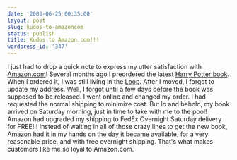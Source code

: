 ```yaml
---
date: '2003-06-25 00:35:00'
layout: post
slug: kudos-to-amazoncom
status: publish
title: Kudos to Amazon.com!!!
wordpress_id: '347'
---
```


I just had to drop a quick note to express my utter satisfaction with [Amazon.com](http://www.amazon.com)! Several months ago I preordered the latest [Harry Potter book](http://www.scholastic.com/harrypotter/books/phoenix/). When I ordered it, I was still living in the [Loop](http://www.habitat.com/residences.asp?m=intro&id=48&state=IL). After I moved, I forgot to update my address. Well, I forgot until a few days before the book was supposed to be released. I went online and changed my order. I had requested the normal shipping to minimize cost. But lo and behold, my book arrived on Saturday morning, just in time to take with me to the pool! Amazon had upgraded my shipping to FedEx Overnight Saturday delivery for FREE!!! Instead of waiting in all of those crazy lines to get the new book, Amazon had it in my hands on the day it became available, for a very reasonable price, and with free overnight shipping. That's what makes customers like me so loyal to Amazon.com.

